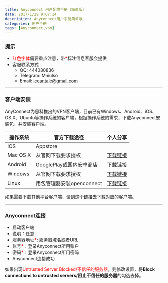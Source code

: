 ```yaml
---
title: Anyconnect 用户配置手册（简单版）
date: 2017/1/29 9:07:14 
description: Anyconnect用户手册简单版
categories: 用户手册
tags: [Anyconnect,vpn]
---
```


### 提示
- <span style="color:red">红色字体</span>需要重点注意，带<span style="color:red">**\***</span>标注信息客服会提供
- 客服联系方式
  - QQ: 444080836
  - Telegram: Mniulso
  - Email: iceantale@gmail.com

---

### 客户端安装 ###
AnyConnect为思科推出的VPN客户端，目前已有Windows、Android、iOS、OS X、Ubuntu等操作系统的客户端，根据操作系统的需求，下载Anyconnect安装包，并安装客户端。

| 操作系统     | 官方下载途径             | 个人分享                                    |
| -------- | ------------------ | --------------------------------------- |
| iOS      | Appstore           |                                         |
| Mac OS X | 从官网下载要求授权          | [下载链接](http://pan.baidu.com/s/1mixwrm4) |
| Android  | GooglePlay或国内安卓商店  | [下载链接](http://pan.baidu.com/s/1o8dAcm2) |
| Windows  | 从官网下载要求授权          | [下载链接](http://pan.baidu.com/s/1geIjFXL) |
| Linux    | 用包管理器安装openconnect | [下载链接](http://pan.baidu.com/s/1kVm2Tk7) |



如果需要下载其他平台客户端，请到这个[链接](http://pan.baidu.com/s/1c1Gnhrq)去下载对应的客户端。

----------

### Anyconnect连接 ###
- 启动客户端
- 说明：任意
- 服务器地址<span style="color:red">**\***</span>: 服务器域名或者URL
- 账号<span style="color:red">**\***</span>：登录Anyconnect所用账户
- 密码<span style="color:red">**\***</span>：登录Anyconnect所用密码
- Anyconnect连接成功

如果出现<span style="color:red">Untrusted Server Blocked/不信任的服务器</span>，则修改设置，将**Block connections to untrusted servers/阻止不信任的服务器**的勾选去掉。





